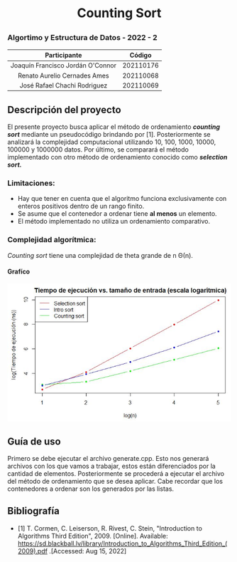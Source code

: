 # <p align="center"> Counting Sort </p>
### Algortimo y Estructura de Datos - 2022 - 2

|            Participante             |  Código  |
|:-----------------------------------:|:--------:|
|  Joaquín Francisco Jordán O'Connor  | 202110176  |
|    Renato Aurelio Cernades Ames     | 202110068  |
|    José Rafael Chachi Rodriguez     | 202110069 |

## Descripción del proyecto
El presente proyecto busca aplicar el método de ordenamiento __*counting sort*__ mediante un pseudocódigo brindando por [1]. Posteriormente se analizará la complejidad computacional utilizando 10, 100, 1000, 10000, 100000 y 1000000 datos. Por último, se comparará el método implementado con otro método de ordenamiento conocido como __*selection sort.*__
### Limitaciones:
- Hay que tener en cuenta que el algoritmo funciona exclusivamente con enteros positivos dentro de un rango finito.
- Se asume que el contenedor a ordenar tiene **al menos** un elemento.
- El método implementado no utiliza un ordenamiento comparativo. 
### Complejidad algorítmica:
_Counting sort_ tiene una complejidad de theta grande de n Θ(n). 
#### Grafíco
![Gráfico de comparación](./images/grafico.JPG "Gráfico de comparación")
## Guía de uso
Primero se debe ejecutar el archivo generate.cpp. Esto nos generará archivos con los que vamos a trabajar, estos están diferenciados por la cantidad de elementos. Posteriormente se procederá a ejecutar el archivo del método de ordenamiento que se desea aplicar. Cabe recordar que los contenedores a ordenar son los generados por las listas. 
## Bibliografía
- [1] T. Cormen, C. Leiserson, R. Rivest, C. Stein, "Introduction to Algorithms Third Edition", 2009. [Online]. Available: https://sd.blackball.lv/library/Introduction_to_Algorithms_Third_Edition_(2009).pdf .[Accessed: Aug 15, 2022] 